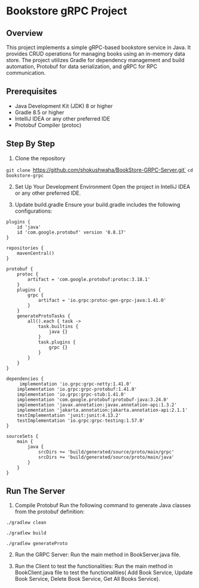 # Bookstore gRPC Project

## Overview

This project implements a simple gRPC-based bookstore service in Java. It provides CRUD operations for managing books using an in-memory data store. The project utilizes Gradle for dependency management and build automation, Protobuf for data serialization, and gRPC for RPC communication.

## Prerequisites
- Java Development Kit (JDK) 8 or higher
- Gradle 8.5 or higher
- IntelliJ IDEA or any other preferred IDE
- Protobuf Compiler (protoc)

## Step By Step

1. Clone the repository

`git clone `https://github.com/shokushwaha/BookStore-GRPC-Server.git`
`cd bookstore-grpc`

2.  Set Up Your Development Environment
    Open the project in IntelliJ IDEA or any other preferred IDE.

3. Update build.gradle
   Ensure your build.gradle includes the following configurations:
```
plugins {
    id 'java'
    id 'com.google.protobuf' version '0.8.17'
}

repositories {
    mavenCentral()
}

protobuf {
    protoc {
        artifact = 'com.google.protobuf:protoc:3.18.1'
    }
    plugins {
        grpc {
            artifact = 'io.grpc:protoc-gen-grpc-java:1.41.0'
        }
    }
    generateProtoTasks {
        all().each { task ->
            task.builtins {
                java {}
            }
            task.plugins {
                grpc {}
            }
        }
    }
}

dependencies {
     implementation 'io.grpc:grpc-netty:1.41.0'
    implementation 'io.grpc:grpc-protobuf:1.41.0'
    implementation 'io.grpc:grpc-stub:1.41.0'
    implementation 'com.google.protobuf:protobuf-java:3.24.0'
    implementation 'javax.annotation:javax.annotation-api:1.3.2'
    implementation 'jakarta.annotation:jakarta.annotation-api:2.1.1'
    testImplementation 'junit:junit:4.13.2'
    testImplementation 'io.grpc:grpc-testing:1.57.0'
}

sourceSets {
    main {
        java {
            srcDirs += 'build/generated/source/proto/main/grpc'
            srcDirs += 'build/generated/source/proto/main/java'
        }
    }
}
```



## Run The Server
1. Compile Protobuf
    Run the following command to generate Java classes from the protobuf definition:

`./gradlew clean`

`./gradlew build`

`./gradlew generateProto`



2. Run the GRPC Server:
   Run the main method in BookServer.java file.


3. Run the Client to test the functionalities:
   Run the main method in BookClient.java file to test the functionalities( Add Book Service, Update Book Service, Delete Book Service, Get All Books Service).


